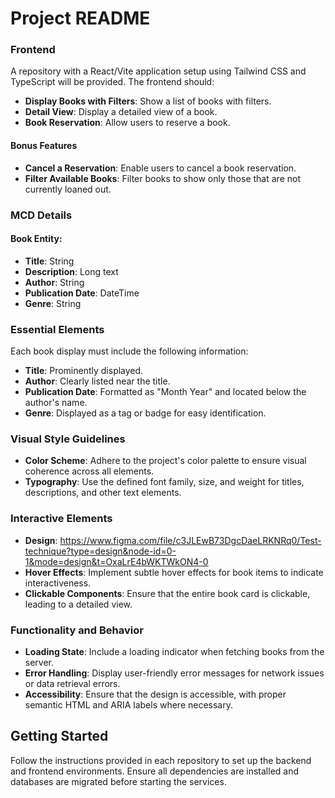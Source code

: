 # Project README

### Frontend

A repository with a React/Vite application setup using Tailwind CSS and TypeScript will be provided. The frontend should:

- **Display Books with Filters**: Show a list of books with filters.
- **Detail View**: Display a detailed view of a book.
- **Book Reservation**: Allow users to reserve a book.

#### Bonus Features

- **Cancel a Reservation**: Enable users to cancel a book reservation.
- **Filter Available Books**: Filter books to show only those that are not currently loaned out.

### MCD Details

#### Book Entity:

- **Title**: String
- **Description**: Long text
- **Author**: String
- **Publication Date**: DateTime
- **Genre**: String


### Essential Elements

Each book display must include the following information:
- **Title**: Prominently displayed.
- **Author**: Clearly listed near the title.
- **Publication Date**: Formatted as "Month Year" and located below the author's name.
- **Genre**: Displayed as a tag or badge for easy identification.

### Visual Style Guidelines

- **Color Scheme**: Adhere to the project's color palette to ensure visual coherence across all elements.
- **Typography**: Use the defined font family, size, and weight for titles, descriptions, and other text elements.

### Interactive Elements

- **Design**: https://www.figma.com/file/c3JLEwB73DgcDaeLRKNRq0/Test-technique?type=design&node-id=0-1&mode=design&t=OxaLrE4bWKTWkON4-0
- **Hover Effects**: Implement subtle hover effects for book items to indicate interactiveness.
- **Clickable Components**: Ensure that the entire book card is clickable, leading to a detailed view.

### Functionality and Behavior

- **Loading State**: Include a loading indicator when fetching books from the server.
- **Error Handling**: Display user-friendly error messages for network issues or data retrieval errors.
- **Accessibility**: Ensure that the design is accessible, with proper semantic HTML and ARIA labels where necessary.

## Getting Started

Follow the instructions provided in each repository to set up the backend and frontend environments. Ensure all dependencies are installed and databases are migrated before starting the services.